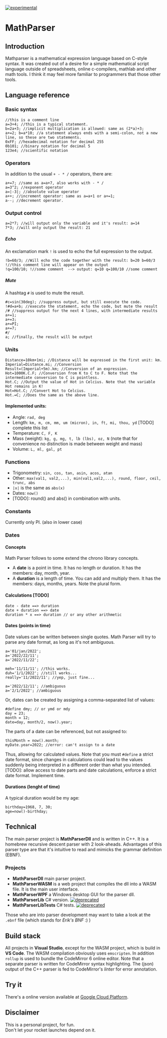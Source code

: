 [![experimental](http://badges.github.io/stability-badges/dist/experimental.svg)](http://github.com/badges/stability-badges)
# MathParser
## Introduction
Mathparser is a mathematical expression language based on C-style syntax.
It was created out of a desire for a simple mathematical script language outside of spreadsheets, online c-compilers, mathlab and other math tools.
I think it may feel more familiar to programmers that those other tools.

## Language reference

### Basic syntax
```
//this is a comment line
a=3+4; //this is a typical statement.
b=2a+3; //implicit multiplication is allowed: same as (2*a)+3;
a+=2; b=a*10; //a statement always ends with a semi-colon, not a new line, so these are two statements.
0xFF; //hexadecimal notation for decimal 255
0b101; //binary notation for decimal 5
123e4; //scientific notation
```
### Operators
In addition to the usual `+ - * /` operators, there are:
```
a+=7; //same as a=a+7, also works with - * /
a=3^2; //exponent operator
a=|-3|; //absolute value operator
a++; //increment operator: same as a=a+1 or a+=1;
a--; //decrement operator.
```
### Output control
```
a=2*7; //will output only the variable and it's result: a=14
7*3; //will only output the result: 21
```

##### Echo
An exclamation mark `!` is used to echo the full expression to the output.
```
!b=60/3; //Will echo the code together with the result: b=20 b=60/3
!//this comment line will appear on the output
!q=100/10; !//some comment  --> output: q=10 q=100/10 //some comment
```
##### Mute
A hashtag `#` is used to mute the result.
```
#c=sin(30deg); //suppress output, but still execute the code.
!#d=a+b; //execute the statement, echo the code, but mute the result
/# //suppress output for the next 4 lines, with intermediate results
a+=1;
a+=3;
a+=PI;
a+=7;
#/
a; //finally, the result will be output
```
### Units
```
Distance=10km+1mi; //Distance will be expressed in the first unit: km.
Imperial=Distance.mi; //Conversion
Result=(Imperial+5m).km; //Conversion of an expression.
Hot=1000K.C.F; //Conversion from K to C to F. Note that the intermediate conversion to C is pointless.
Hot.C; //Output the value of Hot in Celcius. Note that the variable Hot remains in K!
Hot=Hot.C; //Convert Hot to Celcius.
Hot.=C; //Does the same as the above line.

```
#### Implemented units:
* Angle: `rad, deg`
* Length: `km, m, cm, mm, um (micron), in, ft, mi, thou, yd` [TODO] complete this list
* Temperature: `C, F, K`
* Mass (weight): `kg, g, mg, t, lb (lbs), oz, N` (note that for convenience no distinction is made between weight and mass)
* Volume: `L, ml, gal, pt`

### Functions
* Trigonometry: `sin, cos, tan, asin, acos, atan`
* Other: `max(val1, val2,...), min(val1,val2,...), round, floor, ceil, trunc, abs`
* `|x|` is the same as `abs(x)`
* Dates: `now()`
* [TODO]: round() and abs() in combination with units.


### Constants
Currently only PI. (also in lower case)

### Dates
#### Concepts
Math Parser follows to some extend the chrono library concepts.
* A **date** is a point in time. It has no length or duration. It has the members: day, month, year.
* A **duration** is a length of time. You can add and multiply them. It has the members: days, months, years. Note the plural form.
#### Calculations [TODO]
```
date - date ==> duration
date + duration ==> date
duration * x ==> duration // or any other arithmetic
```
#### Dates (points in time)
Date values can be written between single quotes.
Math Parser will try to parse any date format, as long as it's not ambiguous.
```
a='01/jan/2022'; 
a='2022/22/11'; 
a='2022/11/22'; 

meh='11/11/11'; //this works.
duh='1/1/2022'; //still works...
really='11/2022/11'; //yep, just fine...

a='2022/12/11'; //ambiguous
a='2/1/2022'; //ambiguous
```
Or, dates can be created by assigning a comma-separated list of values:
```
#define dmy; // or ymd or mdy
day = 23;
month = 12;
date=day, month/2, now().year;
```
The parts of a date can be referenced, but not assigned to:
```
thisMonth = now().month;
myDate.year=2022; //error: can't assign to a date
```
Thus, allowing for calculated values.
Note that you must `#define` a strict date format, since changes in calculations could lead to the values suddenly being interpreted in a different order than what you intended.
[TODO]: allow access to date parts and date calculations, enforce a strict date format. Implement time.

#### Durations (lenght of time)
A typical duration would be my age:
```
birthday=1968, 7, 30;
age=now()-birthday;
```
## Technical
The main parser project is **MathParserDll** and is written in C++. It is a homebrew recursive descent parser with 2 look-aheads. Advantages of this parser type are that it's intuitive to read and mimicks the grammar definition (EBNF).

### Projects
* **MathParserDll** main parser project.
* **MathParserWASM** is a web project that compiles the dll into a WASM file. It is the main user interface.
* **MathParserWPF** a Windows desktop GUI for the parser dll. 
* **MathParserLib** C# version. [![deprecated](http://badges.github.io/stability-badges/dist/deprecated.svg)](http://github.com/badges/stability-badges)
* **MathParserLibTests** C# tests. [![deprecated](http://badges.github.io/stability-badges/dist/deprecated.svg)](http://github.com/badges/stability-badges)

Those who are into parser development may want to take a look at the `.ebnf` file (which stands for *Erik's BNF* :) )

## Build stack
All projects in **Visual Studio**, except for the WASM project, which is build in **VS Code**.
The WASM compilation obviously uses `emscripten`.
In addition `rollup` is used to bundle the CodeMirror 6 online editor.
Note that a separate parser is written for CodeMirror syntax highlighting.
The (json) output of the C++ parser is fed to CodeMirror's *linter* for error annotation.
## Try it
There's a online version available at [Google Cloud Platform](https://storage.googleapis.com/mathparser/index.html).

## Disclaimer
This is a personal project, for fun.  
Don't let your rocket launches depend on it.
